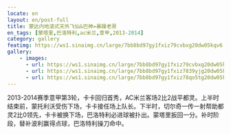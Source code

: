 ```yaml
---
locate: en
layout: en/post-full
title: 蒙达内地滚式天外飞仙&巴神=暴躁老哥
en_tags: [蒙塔里,巴洛特利,ac米兰,意甲,2013-2014]
category: gallery
featimg: https://ws1.sinaimg.cn/large/7bb8bd97gy1fxiz79cvbxg20dw05kqv6.gif
gallery:
    - images:
      - url: https://ws1.sinaimg.cn/large/7bb8bd97gy1fxiz79cvbxg20dw05kqv6.gif
      - url: https://ws1.sinaimg.cn/large/7bb8bd97gy1fxiz7839yjg20dw05kkjn.gif
      - url: https://ws1.sinaimg.cn/large/7bb8bd97gy1fxiz78qo5tg20dw05ke83.gif
---
```


2013-2014赛季意甲第3轮，卡卡回归首秀，AC米兰客场2比2战平都灵。上半时结束前，蒙托利沃受伤下场，卡卡接任场上队长。下半时，切尔奇一传一射帮助都灵2比0领先，卡卡被换下场，巴洛特利必进球被扑出。蒙塔里扳回一分。补时阶段，替补波利赢得点球，巴洛特利操刀命中。